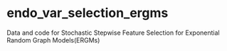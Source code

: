 # endo_var_selection_ergms
Data and code for Stochastic Stepwise Feature Selection for Exponential Random Graph Models(ERGMs)
